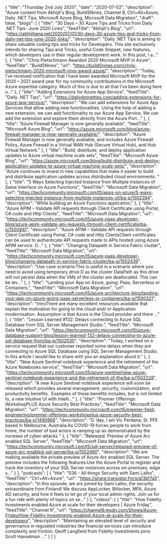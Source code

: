 {
  "title": "Thursday 2nd July 2020",
  "date": "2020-07-02",
  "description": "Azure content from Abhijit's Blog, Build5Nines, Channel 9, Ctrl+Alt+Azure, Daily .NET Tips, Microsoft Azure Blog, Microsoft Data Migration",
  "draft": false,
  "blogs": [
    {
      "title": "30 Days – 30 Azure Tips and Tricks from Daily .NET Tips- June 2020 Links",
      "feedTitle": "Abhijit's Blog",
      "url": "https://abhijitjana.net/2020/07/01/30-days-30-azure-tips-and-tricks-from-daily-net-tips-june-2020-links/",
      "description": "Daily .NET Tips is aiming to share valuable coding tips and tricks for Developers. This site exclusively intends for sharing Tips and Tricks, useful Code Snippet, new features, which developers use in their regular development work. In this post, I a..."
    },
    {
      "title": "Chris Pietschmann Awarded 2020 Microsoft MVP in Azure",
      "feedTitle": "Build5Nines",
      "url": "https://build5nines.com/chris-pietschmann-2020-microsoft-mvp-award-azure/",
      "description": "Today, I’ve received notification that I have been awarded Microsoft MVP for the 2020 – 2021 award year for my community contributions in the Microsoft Azure expertise category. Much of this is due to all that I’ve been doing here o..."
    },
    {
      "title": "Adding Extensions for Azure App Service",
      "feedTitle": "Daily .NET Tips",
      "url": "https://dailydotnettips.com/adding-extensions-for-azure-app-service/",
      "description": "We can add extensions for Azure App Services that allow adding new functionalities. Using the help of adding a new extension, we can add functionality to our Azure App Service. We can add the extension and explore them directly from the Azure Port..."
    },
    {
      "title": "Azure Firewall Manager is now generally available",
      "feedTitle": "Microsoft Azure Blog",
      "url": "https://azure.microsoft.com/blog/azure-firewall-manager-is-now-generally-available/",
      "description": "Azure Firewall Manager is now generally available, and includes Azure Firewall Policy, Azure Firewall in a Virtual WAN Hub (Secure Virtual Hub), and Hub Virtual Network."
    },
    {
      "title": "Build, distribute, and deploy application updates to Azure virtual machine scale sets",
      "feedTitle": "Microsoft Azure Blog",
      "url": "https://azure.microsoft.com/blog/build-distribute-and-deploy-application-updates-to-azure-virtual-machine-scale-sets/",
      "description": "Azure continues to invest in new capabilities that make it easier to build and distribute application updates across distributed cloud environments. "
    },
    {
      "title": "5 Ways Selecting Injected Instance from Multiple Instances of Same Interface on Azure Functions",
      "feedTitle": "Microsoft Data Migration",
      "url": "https://techcommunity.microsoft.com/t5/apps-on-azure/5-ways-selecting-injected-instance-from-multiple-instances-of/ba-p/1502394",
      "description": "While building an Azure Functions application,"
    },
    {
      "title": "Azure APIM – Validate API requests through Client Certificate using Portal, C# code and Http Clients",
      "feedTitle": "Microsoft Data Migration",
      "url": "https://techcommunity.microsoft.com/t5/azure-paas-developer-blog/azure-apim-validate-api-requests-through-client-certificate/ba-p/1500941",
      "description": "Azure APIM – Validate API requests through Client Certificate using Portal, C# code and Http ClientsClient certificates can be used to authenticate API requests made to APIs hosted using Azure APIM service. D..."
    },
    {
      "title": "Changing Datapath in Service Fabric cluster",
      "feedTitle": "Microsoft Data Migration",
      "url": "https://techcommunity.microsoft.com/t5/azure-paas-developer-blog/changing-datapath-in-service-fabric-cluster/ba-p/1502439",
      "description": "Use case scenario:This is useful in a scenario where you need to avoid using temporary drive D as the cluster DataPath as this drive will not persist data when the VMs of the cluster are deallocated. This can be lev..."
    },
    {
      "title": "Landing your App on Azure, going: Paas, Serverless or Containers.",
      "feedTitle": "Microsoft Data Migration",
      "url": "https://techcommunity.microsoft.com/t5/azure-architecture-blog/landing-your-app-on-azure-going-paas-serverless-or-containers/ba-p/1500321",
      "description": "IntroThere are many excellent resources available that explain the motivation for going to the cloud and/ or Application modernisation. Assumption is that Azure is the Cloud provider and there ..."
    },
    {
      "title": "Lesson Learned #132: Delays connecting to Azure SQL Database from SQL Server Management Studio.",
      "feedTitle": "Microsoft Data Migration",
      "url": "https://techcommunity.microsoft.com/t5/azure-database-support-blog/lesson-learned-132-delays-connecting-to-azure-sql-database-from/ba-p/1502030",
      "description": "Today, I worked on a service request that our customer reported some delays when they are connecting to Azure SQL Database using SQL Server Management Studio. In this article I would like to share with you an explanation about it."
    },
    {
      "title": "New Azure Sentinel notebook experience and the retirement of the Azure Notebooks service",
      "feedTitle": "Microsoft Data Migration",
      "url": "https://techcommunity.microsoft.com/t5/azure-sentinel/new-azure-sentinel-notebook-experience-and-the-retirement-of-the/ba-p/1502228",
      "description": "A new Azure Sentinel notebook experience will soon be released which provides several management, security, customization, and productivity benefits.  Examples of these benefits includes, but is not limited to, a new intuitive UI with Intelli..."
    },
    {
      "title": "Premier Offerings: WorkshopPLUS Azure Security Best Practices",
      "feedTitle": "Microsoft Data Migration",
      "url": "https://techcommunity.microsoft.com/t5/premier-field-engineering/premier-offerings-workshopplus-azure-security-best-practices/ba-p/1490966",
      "description": "G ‘day, I am Vic Perdana, Sr. PFE based in Melbourne, Australia.As COVID-19 forces people to work from home, the number of bad actors is ramping up as demonstrated by the increase of cyber-attacks "
    },
    {
      "title": "Released: Preview of Azure Arc enabled SQL Server",
      "feedTitle": "Microsoft Data Migration",
      "url": "https://techcommunity.microsoft.com/t5/sql-server/released-preview-of-azure-arc-enabled-sql-server/ba-p/1502480",
      "description": "We are making available the private preview of Azure Arc enabled SQL Server. The preview includes the following features:Use the Azure Portal to register and track the inventory of your SQL Server instances across on-premises, edge s..."
    }
  ],
  "podcasts": [
    {
      "title": "036 - All things Security with Sami Laiho",
      "feedTitle": "Ctrl+Alt+Azure",
      "url": "https://share.transistor.fm/s/af3bf7a5",
      "description": "In this episode, we are joined by Sami Laiho, the security extraordinaire from Finland! We discuss AppLocker, Bitlocker, MFA, Azure AD security, and how it feels to let go of your local admin rights. Join us for a fun ride with plenty of topics on se..."
    }
  ],
  "videos": [
    {
      "title": "How Fidelity Investments enabled Azure at scale for their developers | Azure Friday",
      "feedTitle": "Channel 9",
      "url": "https://channel9.msdn.com/Shows/Azure-Friday/How-Fidelity-Investments-enabled-Azure-at-scale-for-their-developers",
      "description": "Maintaining an elevated level of security and governance in regulated industries like financial services can introduce complexity and friction. Geoff Langfield from Fidelity Investments joins Scott Hanselman ..."
    }
  ]
}